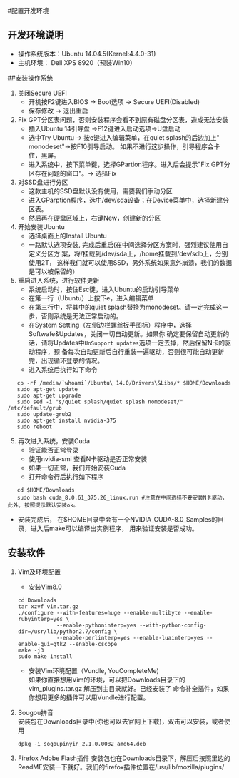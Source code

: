 #配置开发环境
## 开发环境说明
* 操作系统版本：Ubuntu 14.04.5(Kernel:4.4.0-31)
* 主机环境： Dell XPS 8920（预装Win10） 

##安装操作系统
1. 关闭Secure UEFI
   * 开机按F2键进入BIOS -> Boot选项 -> Secure UEFI(Disabled)
   * 保存修改 -> 退出重启
2. Fix GPT分区表问题，否则安装程序会看不到原有磁盘分区表，造成无法安装
   * 插入Ubuntu 14引导盘 ->F12键进入启动选项->U盘启动
   * 选中Try Ubuntu -> 按e键进入编辑菜单，在quiet splash的后边加上" monodeset"->按F10引导启动。
     如果不进行这步操作，引导程序会卡住，黑屏。 
   * 进入系统中，按下菜单键，选择GPartion程序。进入后会提示"Fix GPT分区存在问题的窗口"。-> 选择Fix
3. 对SSD盘进行分区
   * 这款主机的SSD盘默认没有使用，需要我们手动分区
   * 进入GParption程序，选中/dev/sda设备；在Device菜单中，选择新建分区表。
   * 然后再在硬盘区域上，右键New，创建新的分区
4. 开始安装Ubuntu
   * 选择桌面上的Install Ubuntu 
   * 一路默认选项安装, 完成后重启(在中间选择分区方案时，强烈建议使用自定义分区方
     案，将/挂载到/dev/sda上，/home挂载到/dev/sdb上，分别使用2T，
     这样我们就可以使用SSD，另外系统如果意外崩溃，我们的数据是可以被保留的）
5. 重启进入系统，进行软件更新 
   * 系统启动时，按住Esc键，进入Ubuntu的启动引导菜单
   * 在第一行（Ubuntu）上按下e，进入编辑菜单
   * 在第三行中，将其中的quiet splash替换为monodeset。请一定完成这一步，否则系统是无法正常启动的。
   * 在System Setting（左侧边栏螺丝扳手图标）程序中，选择Softwafe&Updates，关闭一切自动更新。如果你
     确定要保留自动更新的话，请将Updates中`UnSupport updates`选项一定去掉，然后保留N卡的驱动程序，预
     备每次自动更新后自行重装一遍驱动，否则很可能自动更新完，出现循环登录的情况。
   * 进入系统后执行如下命令
```
   cp -rf /media/`whoami`/Ubuntu\ 14.0/Drivers\&Libs/* $HOME/Downloads
   sudo apt-get update 
   sudo apt-get upgrade
   sudo sed -i "s/quiet splash/quiet splash nomodeset/" /etc/default/grub
   sudo update-grub2
   sudo apt-get install nvidia-375
   sudo reboot
```
5. 再次进入系统，安装Cuda
   * 验证能否正常登录
   * 使用nvidia-smi 查看N卡驱动是否正常安装
   * 如果一切正常，我们开始安装Cuda 
   * 打开命令行后执行如下程序
```
   cd $HOME/Downloads
   sudo bash cuda_8.0.61_375.26_linux.run #注意在中间选择不要安装N卡驱动，此外, 按照提示默认安装ok。
```
   * 安装完成后， 在$HOME目录中会有一个NVIDIA_CUDA-8.0_Samples的目录，进入后make可以编译出实例程序，
     用来验证安装是否成功。



## 安装软件
1. Vim及环境配置 
    * 安装Vim8.0  
    ```
    cd Downloads
    tar xzvf vim.tar.gz
    ./configure --with-features=huge --enable-multibyte --enable-rubyinterp=yes \
                --enable-pythoninterp=yes --with-python-config-dir=/usr/lib/python2.7/config \
                --enable-perlinterp=yes --enable-luainterp=yes --enable-gui=gtk2 --enable-cscope
    make -j3
    sudo make install
    ```
    * 安装Vim环境配置（Vundle, YouCompleteMe)  
    如果你直接想用Vim的环境，可以把Downloads目录下的vim_plugins.tar.gz 解压到主目录就好。已经安装了
    命令补全插件，如果你想用更多的插件可以用Vundle进行配置。

2. Sougou拼音  
   安装包在Downloads目录中(你也可以去官网上下载)，双击可以安装，或者使用
   ```
   dpkg -i sogoupinyin_2.1.0.0082_amd64.deb
   ```

3. Firefox Adobe Flash插件
   安装包也在Downloads目录下，解压后按照里边的ReadME安装一下就好。我们的firefox插件位置在/usr/lib/mozilla/plugins/

